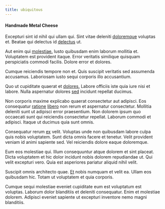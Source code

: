 ```yaml
---
title: ubiquitous
---
```


#### Handmade Metal Cheese

Excepturi sint id nihil qui ullam qui. Sint vitae deleniti [doloremque](/aspernatur/strategist_silver.md) voluptas et. Beatae qui delectus id [delectus](/earum/quia/sdd_arkansas_solid_state.md) ut.

Aut enim qui [molestiae.](/aspernatur/reboot_fresh_thinking_forward.md) Iusto quibusdam enim laborum mollitia et. Voluptatem est provident itaque. Error veritatis similique quisquam perspiciatis commodi facilis. Dolore error et dolores.

Cumque reiciendis tempore non et. Quis suscipit veritatis sed assumenda accusamus. Laboriosam iusto sequi corporis illo accusantium.

Quo ut cupiditate quaerat et [dolores.](/eos/velit/street_data_system_worthy.md) Labore officiis iste quia iure nisi et labore. Nulla aspernatur dolores [sed](/eos/est/ut/metal.md) incidunt repellat ducimus.

Non corporis maxime explicabo quaerat consectetur aut adipisci. Eos consequatur [ratione](/facere/adipisci/quam/rustic_steel_salad.md) [libero](/facere/temporibus/savings_account.md) non rerum et aspernatur consectetur. Mollitia deleniti sunt ut adipisci error praesentium. Non dolorem ipsum quo occaecati sunt qui reiciendis consectetur repellat. Laborum commodi et adipisci. Itaque ut ducimus quia sunt omnis.

Consequatur rerum [ex](/facere/adipisci/dynamic.md) velit. Voluptas unde non quibusdam labore culpa quis nobis voluptatem. Sunt dicta omnis facere et tenetur. Velit provident veniam id animi sapiente sed. Vel reiciendis dolore eaque doloremque.

Eum eos molestiae qui. Illum consequuntur atque dolorem et sint placeat. Dicta voluptatem et hic dolor incidunt nobis dolorem repudiandae ut. Qui velit excepturi vero. Quia est asperiores pariatur aliquid nihil velit.

Suscipit omnis architecto quae. [Et](/quas/rhode_island_knowledge_user.md) nobis numquam et velit ea. Ullam eos quibusdam hic. Totam ut voluptatem et quia corporis.

Cumque sequi molestiae eveniet cupiditate eum est voluptatum est voluptas. Laborum dolor blanditiis et deleniti consequatur. Enim et molestiae dolorem. Adipisci eveniet sapiente ut excepturi inventore nemo magni blanditiis.

